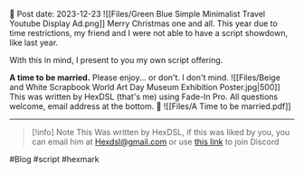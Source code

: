 
📆 Post date: 2023-12-23 
![[Files/Green Blue Simple Minimalist Travel Youtube Display Ad.png]]
Merry Christmas one and all. This year due to time restrictions, my friend and I were not able to have a script showdown, like last year. 

With this in mind, I present to you my own script offering. 

**A time to be married.** 
Please enjoy... or don't. I don't mind. ![[Files/Beige and White Scrapbook World Art Day Museum Exhibition Poster.jpg|500]]
This was written by HexDSL (that's me) using Fade-In Pro. All questions welcome, email address at the bottom. 💋
![[Files/A Time to be married.pdf]]

---


> [!info] Note
> This Was written by HexDSL, if this was liked by you, you can email him at [Hexdsl@gmail.com](mailto:hexdsl@gmail.com) or use [this link](https://discord.hexdsl.com) to join Discord

#Blog #script #hexmark